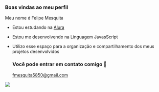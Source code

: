 ### Boas vindas ao meu perfil 

Meu nome é Felipe Mesquita

- Estou estudando na [Alura](https://alura.com.br)
- Estou me desenvolvendo na Linguagem JavasScript
- Utilizo esse espaço para a organização e compartilhamento dos meus projetos desenvolvidos

  ### Você pode entrar em contato comigo 📧

  fmesquita5850@gmail.com

![](https://media1.tenor.com/m/Au22OsSpH9gAAAAC/yu-gi-oh-yugi-mutou.gif)


